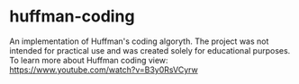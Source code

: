 # huffman-coding
An implementation of Huffman's coding algoryth. The project was not intended for practical use and was created solely for educational purposes. 
To learn more about Huffman coding view: https://www.youtube.com/watch?v=B3y0RsVCyrw
